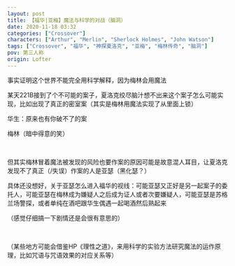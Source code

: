 ```yaml
---
layout: post
title: 【福华|亚梅】魔法与科学的对战（脑洞）
date: 2020-11-18 03:32
categories: ["Crossover"]
characters: ["Arthur", "Merlin", "Sherlock Holmes", "John Watson"]
tags: ["Crossover", "福华", "神探夏洛克", "亚梅", "梅林传奇", "脑洞"]
pov: 第三人称
origin: Lofter
---
```


事实证明这个世界不能完全用科学解释，因为梅林会用魔法

某天221B接到了个不可能的案子，夏洛克绞尽脑汁想不出来这个案子怎么可能实现，比如出现了真正的密室案（其实是梅林用魔法实现了从里面上锁）

华生：原来也有你破不了的案

梅林（暗中得意的笑）

<br>

但其实梅林冒着魔法被发现的风险也要作案的原因可能是故意混人耳目，让夏洛克发现不了真正（/失误）作案的人是亚瑟（黑化瑟？）

具体还没想好，关于亚瑟怎么进入福华的视线：可能亚瑟又正好是另一起案子的委托人，可能亚瑟在梅林成为嫌疑人之后成为证人或者次要嫌疑人，可能亚瑟是苏格兰场警探，或者单纯在酒吧跟华生偶遇一起喝酒然后熟起来

（感觉仔细搞一下剧情还是会很有意思的）

<br>

（某些地方可能会借鉴HP《理性之道》，来用科学的实验方法研究魔法的运作原理，比如咒语与咒语效果的对应关系等）